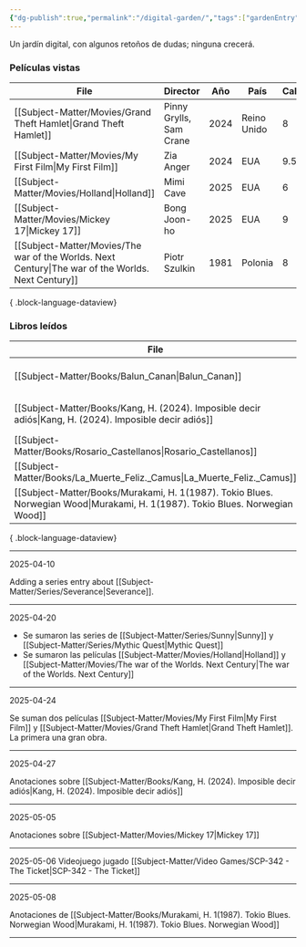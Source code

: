 ```yaml
---
{"dg-publish":true,"permalink":"/digital-garden/","tags":["gardenEntry"]}
---
```


Un jardín digital,
con algunos retoños de dudas; 
ninguna crecerá. 

### Películas vistas
| File                                                                                                  | Director                | Año  | País        | Calificación |
| ----------------------------------------------------------------------------------------------------- | ----------------------- | ---- | ----------- | ------------ |
| [[Subject-Matter/Movies/Grand Theft Hamlet\|Grand Theft Hamlet]]                                   | Pinny Grylls, Sam Crane | 2024 | Reino Unido | 8            |
| [[Subject-Matter/Movies/My First Film\|My First Film]]                                             | Zia Anger               | 2024 | EUA         | 9.5          |
| [[Subject-Matter/Movies/Holland\|Holland]]                                                         | Mimi Cave               | 2025 | EUA         | 6            |
| [[Subject-Matter/Movies/Mickey 17\|Mickey 17]]                                                     | Bong Joon-ho            | 2025 | EUA         | 9            |
| [[Subject-Matter/Movies/The war of the Worlds. Next Century\|The war of the Worlds. Next Century]] | Piotr Szulkin           | 1981 | Polonia     | 8            |

{ .block-language-dataview}

### Libros leídos

| File                                                                                                                             | Autor               | Editorial                  | Año  |
| -------------------------------------------------------------------------------------------------------------------------------- | ------------------- | -------------------------- | ---- |
| [[Subject-Matter/Books/Balun_Canan\|Balun_Canan]]                                                                             | Rosario Castellanos | Fondo de Cultura Económica | 2010 |
| [[Subject-Matter/Books/Kang, H. (2024). Imposible decir adiós\|Kang, H. (2024). Imposible decir adiós]]                       | Hang Kang           | Pinguin Random House       | 2024 |
| [[Subject-Matter/Books/Rosario_Castellanos\|Rosario_Castellanos]]                                                             | \-                  | \-                         | \-   |
| [[Subject-Matter/Books/La_Muerte_Feliz._Camus\|La_Muerte_Feliz._Camus]]                                                       | Albert Camus        | Orhi                       | 2015 |
| [[Subject-Matter/Books/Murakami, H. 1(1987). Tokio Blues. Norwegian Wood\|Murakami, H. 1(1987). Tokio Blues. Norwegian Wood]] | Haruki Murakami     | Kelsier                    | 1987 |

{ .block-language-dataview}

---
2025-04-10

Adding a series entry about [[Subject-Matter/Series/Severance\|Severance]].

---
2025-04-20

- Se sumaron las series de [[Subject-Matter/Series/Sunny\|Sunny]] y [[Subject-Matter/Series/Mythic Quest\|Mythic Quest]]
- Se sumaron las películas [[Subject-Matter/Movies/Holland\|Holland]] y [[Subject-Matter/Movies/The war of the Worlds. Next Century\|The war of the Worlds. Next Century]]
---
2025-04-24

Se suman dos películas [[Subject-Matter/Movies/My First Film\|My First Film]] y [[Subject-Matter/Movies/Grand Theft Hamlet\|Grand Theft Hamlet]]. La primera una gran obra. 

---
2025-04-27

Anotaciones sobre [[Subject-Matter/Books/Kang, H. (2024). Imposible decir adiós\|Kang, H. (2024). Imposible decir adiós]]

---
2025-05-05

Anotaciones sobre [[Subject-Matter/Movies/Mickey 17\|Mickey 17]]

---
2025-05-06
Videojuego jugado [[Subject-Matter/Video Games/SCP-342 - The Ticket\|SCP-342 - The Ticket]]

---
2025-05-08

Anotaciones de [[Subject-Matter/Books/Murakami, H. 1(1987). Tokio Blues. Norwegian Wood\|Murakami, H. 1(1987). Tokio Blues. Norwegian Wood]]

---







